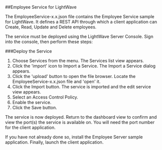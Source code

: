 ##Employee Service for LightWave

The EmployeeService-x.x.json file contains the Employee Service sample for LightWave. It defines a REST API through which a client application can Create, Read, Update and Delete employees.

The service must be deployed using the LightWave Server Console. Sign into the console, then perform these steps:

###Deploy the Service
1. Choose Services from the menu. The Services list view appears.
2. Click the 'import' icon to Import a Service. The Import a Service dialog appears.
3. Click the 'upload' button to open the file browser. Locate the EmployeeService-x.x.json file and 'open' it.
4. Click the Import button. The service is imported and the edit service view appears.
5. Select an Access Control Policy.
6. Enable the service.
7. Click the Save button.

The service is now deployed. Return to the dashboard view to confirm and view the port(s) the service is available on. You will need the port number for the client application.

If you have not already done so, install the Employee Server sample application. Finally, launch the client application.

